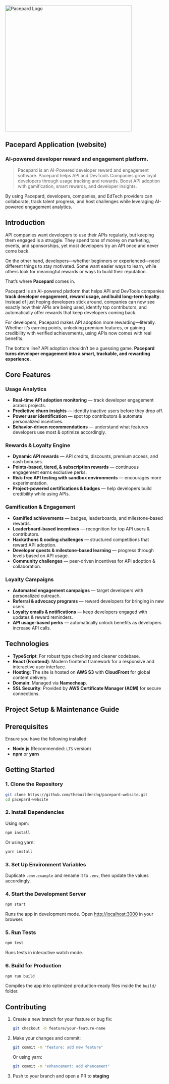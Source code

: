 
<img src="assets/pacepard-logo.svg" alt="Pacepard Logo" width="400">

## Pacepard Application (website)

### AI-powered developer reward and engagement platform.

> Pacepard is an AI-Powered developer reward and engagement software. Pacepard helps API and DevTools Companies grow loyal developers through usage tracking and rewards. Boost API adoption with gamification, smart rewards, and developer insights.

By using Pacepard, developers, companies, and EdTech providers can collaborate, track talent progress, and host challenges while leveraging AI-powered engagement analytics.

## Introduction

API companies want developers to use their APIs regularly, but keeping them engaged is a struggle. They spend tons of money on marketing, events, and sponsorships, yet most developers try an API once and never come back.  

On the other hand, developers—whether beginners or experienced—need different things to stay motivated. Some want easier ways to learn, while others look for meaningful rewards or ways to build their reputation.  

That’s where **Pacepard** comes in.  

Pacepard is an AI-powered platform that helps API and DevTools companies **track developer engagement, reward usage, and build long-term loyalty**. Instead of just hoping developers stick around, companies can now see exactly how their APIs are being used, identify top contributors, and automatically offer rewards that keep developers coming back.  

For developers, Pacepard makes API adoption more rewarding—literally. Whether it’s earning points, unlocking premium features, or gaining credibility with verified achievements, using APIs now comes with real benefits.  

The bottom line? API adoption shouldn’t be a guessing game. **Pacepard turns developer engagement into a smart, trackable, and rewarding experience.**


## Core Features

### Usage Analytics

- **Real-time API adoption monitoring** — track developer engagement across projects.  
- **Predictive churn insights** — identify inactive users before they drop off.  
- **Power user identification** — spot top contributors & automate personalized incentives.  
- **Behavior-driven recommendations** — understand what features developers use most & optimize accordingly.  

### Rewards & Loyalty Engine

- **Dynamic API rewards** — API credits, discounts, premium access, and cash bonuses.  
- **Points-based, tiered, & subscription rewards** — continuous engagement earns exclusive perks.  
- **Risk-free API testing with sandbox environments** — encourages more experimentation.  
- **Project-powered certifications & badges** — help developers build credibility while using APIs.  

### Gamification & Engagement

- **Gamified achievements** — badges, leaderboards, and milestone-based rewards.  
- **Leaderboard-based incentives** — recognition for top API users & contributors.  
- **Hackathons & coding challenges** — structured competitions that reward API adoption.  
- **Developer quests & milestone-based learning** — progress through levels based on API usage.  
- **Community challenges** — peer-driven incentives for API adoption & collaboration.  

### Loyalty Campaigns

- **Automated engagement campaigns** — target developers with personalized outreach.  
- **Referral & advocacy programs** — reward developers for bringing in new users.  
- **Loyalty emails & notifications** — keep developers engaged with updates & reward reminders.  
- **API usage-based perks** — automatically unlock benefits as developers increase API calls.  


## Technologies

- **TypeScript**: For robust type checking and cleaner codebase.
- **React (Frontend)**: Modern frontend framework for a responsive and interactive user interface.
- **Hosting**: The site is hosted on **AWS S3** with **CloudFront** for global content delivery.  
- **Domain**: Managed via **Namecheap**.  
- **SSL Security**: Provided by **AWS Certificate Manager (ACM)** for secure connections.  


## Project Setup & Maintenance Guide

## Prerequisites  
Ensure you have the following installed:  
- **Node.js** (Recommended: `LTS` version)  
- **npm** or **yarn**  

## Getting Started  

### 1. Clone the Repository  
```sh
git clone https://github.com/thebuildershq/pacepard-website.git
cd pacepard-website
```

### 2. Install Dependencies  
Using npm:  
```sh
npm install
```
Or using yarn:  
```sh
yarn install
```

### 3. Set Up Environment Variables  
Duplicate `.env.example` and rename it to `.env`, then update the values accordingly.  

### 4. Start the Development Server  
```sh
npm start
```
Runs the app in development mode. Open [http://localhost:3000](http://localhost:3000) in your browser.  

### 5. Run Tests  
```sh
npm test
```
Runs tests in interactive watch mode.  

### 6. Build for Production  
```sh
npm run build
```
Compiles the app into optimized production-ready files inside the `build/` folder.  

 
## Contributing  
1. Create a new branch for your feature or bug fix:  
   ```sh
   git checkout -b feature/your-feature-name
   ```
2. Make your changes and commit:  
   ```sh
   git commit -m "feature: add new feature"
   ```
   Or using yarn:  
    ```sh
    git commit -m "enhancement: add ehancement"
    ```
3. Push to your branch and open a PR to **staging**